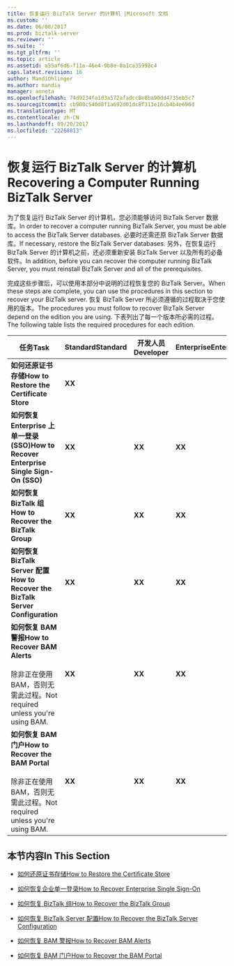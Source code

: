 ```yaml
---
title: 恢复运行 BizTalk Server 的计算机 |Microsoft 文档
ms.custom: ''
ms.date: 06/08/2017
ms.prod: biztalk-server
ms.reviewer: ''
ms.suite: ''
ms.tgt_pltfrm: ''
ms.topic: article
ms.assetid: a55af6d6-f11a-46e4-9b8e-0a1ca35998c4
caps.latest.revision: 16
author: MandiOhlinger
ms.author: mandia
manager: anneta
ms.openlocfilehash: 74d9234fa1d3a572afadcc8e8ba90dd4735eb5c7
ms.sourcegitcommit: cb908c540d8f1a692d01dc8f313e16cb4b4e696d
ms.translationtype: MT
ms.contentlocale: zh-CN
ms.lasthandoff: 09/20/2017
ms.locfileid: "22268813"
---
```

# <a name="recovering-a-computer-running-biztalk-server"></a><span data-ttu-id="b24d4-102">恢复运行 BizTalk Server 的计算机</span><span class="sxs-lookup"><span data-stu-id="b24d4-102">Recovering a Computer Running BizTalk Server</span></span>
<span data-ttu-id="b24d4-103">为了恢复运行 BizTalk Server 的计算机，您必须能够访问 BizTalk Server 数据库。</span><span class="sxs-lookup"><span data-stu-id="b24d4-103">In order to recover a computer running BizTalk Server, you must be able to access the BizTalk Server databases.</span></span> <span data-ttu-id="b24d4-104">必要时还需还原 BizTalk Server 数据库。</span><span class="sxs-lookup"><span data-stu-id="b24d4-104">If necessary, restore the BizTalk Server databases.</span></span> <span data-ttu-id="b24d4-105">另外，在恢复运行 BizTalk Server 的计算机之前，还必须重新安装 BizTalk Server 以及所有的必备软件。</span><span class="sxs-lookup"><span data-stu-id="b24d4-105">In addition, before you can recover the computer running BizTalk Server, you must reinstall BizTalk Server and all of the prerequisites.</span></span>  
  
 <span data-ttu-id="b24d4-106">完成这些步骤后，可以使用本部分中说明的过程恢复您的 BizTalk Server。</span><span class="sxs-lookup"><span data-stu-id="b24d4-106">When these steps are complete, you can use the procedures in this section to recover your BizTalk server.</span></span> <span data-ttu-id="b24d4-107">恢复 BizTalk Server 所必须遵循的过程取决于您使用的版本。</span><span class="sxs-lookup"><span data-stu-id="b24d4-107">The procedures you must follow to recover BizTalk Server depend on the edition you are using.</span></span> <span data-ttu-id="b24d4-108">下表列出了每一个版本所必需的过程。</span><span class="sxs-lookup"><span data-stu-id="b24d4-108">The following table lists the required procedures for each edition.</span></span>  
  
|<span data-ttu-id="b24d4-109">任务</span><span class="sxs-lookup"><span data-stu-id="b24d4-109">Task</span></span>|<span data-ttu-id="b24d4-110">Standard</span><span class="sxs-lookup"><span data-stu-id="b24d4-110">Standard</span></span>|<span data-ttu-id="b24d4-111">开发人员</span><span class="sxs-lookup"><span data-stu-id="b24d4-111">Developer</span></span>|<span data-ttu-id="b24d4-112">Enterprise</span><span class="sxs-lookup"><span data-stu-id="b24d4-112">Enterprise</span></span>|  
|----------|--------------|---------------|----------------|  
|<span data-ttu-id="b24d4-113">**如何还原证书存储**</span><span class="sxs-lookup"><span data-stu-id="b24d4-113">**How to Restore the Certificate Store**</span></span>|<span data-ttu-id="b24d4-114">**X**</span><span class="sxs-lookup"><span data-stu-id="b24d4-114">**X**</span></span>|||  
|<span data-ttu-id="b24d4-115">**如何恢复 Enterprise 上单一登录 (SSO)**</span><span class="sxs-lookup"><span data-stu-id="b24d4-115">**How to Recover Enterprise Single Sign-On (SSO)**</span></span>|<span data-ttu-id="b24d4-116">**X**</span><span class="sxs-lookup"><span data-stu-id="b24d4-116">**X**</span></span>|<span data-ttu-id="b24d4-117">**X**</span><span class="sxs-lookup"><span data-stu-id="b24d4-117">**X**</span></span>|<span data-ttu-id="b24d4-118">**X**</span><span class="sxs-lookup"><span data-stu-id="b24d4-118">**X**</span></span>|  
|<span data-ttu-id="b24d4-119">**如何恢复 BizTalk 组**</span><span class="sxs-lookup"><span data-stu-id="b24d4-119">**How to Recover the BizTalk Group**</span></span>|<span data-ttu-id="b24d4-120">**X**</span><span class="sxs-lookup"><span data-stu-id="b24d4-120">**X**</span></span>|<span data-ttu-id="b24d4-121">**X**</span><span class="sxs-lookup"><span data-stu-id="b24d4-121">**X**</span></span>|<span data-ttu-id="b24d4-122">**X**</span><span class="sxs-lookup"><span data-stu-id="b24d4-122">**X**</span></span>|  
|<span data-ttu-id="b24d4-123">**如何恢复 BizTalk Server 配置**</span><span class="sxs-lookup"><span data-stu-id="b24d4-123">**How to Recover the BizTalk Server Configuration**</span></span>|<span data-ttu-id="b24d4-124">**X**</span><span class="sxs-lookup"><span data-stu-id="b24d4-124">**X**</span></span>|<span data-ttu-id="b24d4-125">**X**</span><span class="sxs-lookup"><span data-stu-id="b24d4-125">**X**</span></span>|<span data-ttu-id="b24d4-126">**X**</span><span class="sxs-lookup"><span data-stu-id="b24d4-126">**X**</span></span>|  
|<span data-ttu-id="b24d4-127">**如何恢复 BAM 警报**</span><span class="sxs-lookup"><span data-stu-id="b24d4-127">**How to Recover BAM Alerts**</span></span><br /><br /> <span data-ttu-id="b24d4-128">除非正在使用 BAM，否则无需此过程。</span><span class="sxs-lookup"><span data-stu-id="b24d4-128">Not required unless you're using BAM.</span></span>|<span data-ttu-id="b24d4-129">**X**</span><span class="sxs-lookup"><span data-stu-id="b24d4-129">**X**</span></span>|<span data-ttu-id="b24d4-130">**X**</span><span class="sxs-lookup"><span data-stu-id="b24d4-130">**X**</span></span>|<span data-ttu-id="b24d4-131">**X**</span><span class="sxs-lookup"><span data-stu-id="b24d4-131">**X**</span></span>|  
|<span data-ttu-id="b24d4-132">**如何恢复 BAM 门户**</span><span class="sxs-lookup"><span data-stu-id="b24d4-132">**How to Recover the BAM Portal**</span></span><br /><br /> <span data-ttu-id="b24d4-133">除非正在使用 BAM，否则无需此过程。</span><span class="sxs-lookup"><span data-stu-id="b24d4-133">Not required unless you're using BAM.</span></span>|<span data-ttu-id="b24d4-134">**X**</span><span class="sxs-lookup"><span data-stu-id="b24d4-134">**X**</span></span>|<span data-ttu-id="b24d4-135">**X**</span><span class="sxs-lookup"><span data-stu-id="b24d4-135">**X**</span></span>|<span data-ttu-id="b24d4-136">**X**</span><span class="sxs-lookup"><span data-stu-id="b24d4-136">**X**</span></span>|  
  
## <a name="in-this-section"></a><span data-ttu-id="b24d4-137">本节内容</span><span class="sxs-lookup"><span data-stu-id="b24d4-137">In This Section</span></span>  
  
-   [<span data-ttu-id="b24d4-138">如何还原证书存储</span><span class="sxs-lookup"><span data-stu-id="b24d4-138">How to Restore the Certificate Store</span></span>](../core/how-to-restore-the-certificate-store.md)  
  
-   [<span data-ttu-id="b24d4-139">如何恢复企业单一登录</span><span class="sxs-lookup"><span data-stu-id="b24d4-139">How to Recover Enterprise Single Sign-On</span></span>](../core/how-to-recover-enterprise-single-sign-on.md)  
  
-   [<span data-ttu-id="b24d4-140">如何恢复 BizTalk 组</span><span class="sxs-lookup"><span data-stu-id="b24d4-140">How to Recover the BizTalk Group</span></span>](../core/how-to-recover-the-biztalk-group.md)  
  
-   [<span data-ttu-id="b24d4-141">如何恢复 BizTalk Server 配置</span><span class="sxs-lookup"><span data-stu-id="b24d4-141">How to Recover the BizTalk Server Configuration</span></span>](../core/how-to-recover-the-biztalk-server-configuration.md)  
  
-   [<span data-ttu-id="b24d4-142">如何恢复 BAM 警报</span><span class="sxs-lookup"><span data-stu-id="b24d4-142">How to Recover BAM Alerts</span></span>](../core/how-to-recover-bam-alerts.md)  
  
-   [<span data-ttu-id="b24d4-143">如何恢复 BAM 门户</span><span class="sxs-lookup"><span data-stu-id="b24d4-143">How to Recover the BAM Portal</span></span>](../core/how-to-recover-the-bam-portal.md)